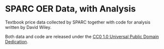 # SPARC OER Data, with Analysis

Textbook price data collected by SPARC together with code for analysis written by David Wiley.

Both data and code are released under the [CC0 1.0 Universal Public Domain Dedication](https://creativecommons.org/publicdomain/zero/1.0/).
